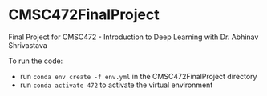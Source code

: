 # CMSC472FinalProject
Final Project for CMSC472 - Introduction to Deep Learning with Dr. Abhinav Shrivastava

To run the code:
* run `conda env create -f env.yml` in the CMSC472FinalProject directory
* run `conda activate 472` to activate the virtual environment